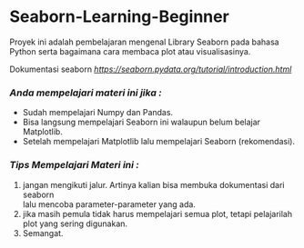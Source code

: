 # Seaborn-Learning-Beginner
Proyek ini adalah pembelajaran mengenal Library Seaborn pada bahasa Python serta bagaimana cara membaca plot atau visualisasinya.

Dokumentasi seaborn *https://seaborn.pydata.org/tutorial/introduction.html*

### *Anda mempelajari materi ini jika :*
- Sudah mempelajari Numpy dan Pandas.
- Bisa langsung mempelajari Seaborn ini walaupun belum belajar Matplotlib.
- Setelah mempelajari Matplotlib lalu mempelajari Seaborn (rekomendasi).

### *Tips Mempelajari Materi ini :*
1. jangan mengikuti jalur. Artinya kalian bisa membuka dokumentasi dari seaborn<br>
lalu mencoba parameter-parameter yang ada.
2. jika masih pemula tidak harus mempelajari semua plot, tetapi pelajarilah<br>
plot yang sering digunakan.
3. Semangat.
